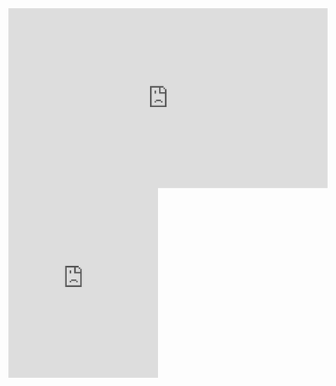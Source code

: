 <iframe id="ytplayer" type="text/html" width="640" height="360"
  src="https://www.youtube.com/embed/M7lc1UVf-VE?autoplay=1&origin=http://example.com"
  frameborder="0"></iframe>
  
  <iframe src="https://open.spotify.com/embed/track/1L3wn1FJHmnv9OpjVbkMzY" width="300" height="380" frameborder="0" allowtransparency="true" allow="encrypted-media"></iframe>

<script src= "https://player.twitch.tv/js/embed/v1.js"></script>
<div id="<player div ID>"></div>
<script type="text/javascript">
  var options = {
    width: <width>,
    height: <height>,
    channel: "<channel ID>",
    video: "<video ID>",
    collection: "<collection ID>",
    // only needed if your site is also embedded on embed.example.com and othersite.example.com
    parent: ["embed.example.com", "othersite.example.com"]
  };
  var player = new Twitch.Player("<player div ID>", options);
  player.setVolume(0.5);
</script>

